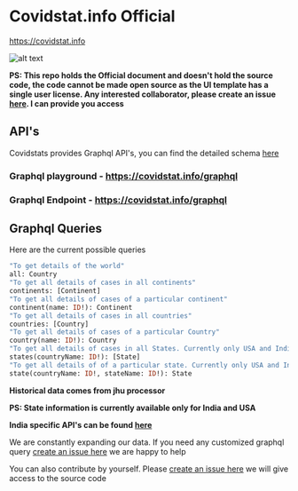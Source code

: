 # Covidstat.info Official

https://covidstat.info

![alt text](https://raw.githubusercontent.com/COVID19-SARS-CoV-2/web-covid-api/master/screenshot.png "Screenshot")

**PS: This repo holds the Official document and doesn't hold the source code, the code cannot be made open source as the UI template has a single user license. Any interested collaborator, please create an issue [here](https://github.com/COVID19-SARS-CoV-2/web/issues/new). I can provide you access**

## API's

Covidstats provides Graphql API's, you can find the detailed schema [here](https://github.com/COVID19-SARS-CoV-2/web-covid-api/blob/master/graphql_schema.md)


### Graphql playground - https://covidstat.info/graphql
### Graphql Endpoint - https://covidstat.info/graphql

## Graphql Queries 
Here are the current possible queries
```graphql
"To get details of the world"
all: Country
"To get all details of cases in all continents"
continents: [Continent]
"To get all details of cases of a particular continent"
continent(name: ID!): Continent
"To get all details of cases in all countries"
countries: [Country]
"To get all details of cases of a particular Country"
country(name: ID!): Country
"To get all details of cases in all States. Currently only USA and India are supported"
states(countryName: ID!): [State]
"To get all details of of a particular state. Currently only USA and India are supported"
state(countryName: ID!, stateName: ID!): State
```

**Historical data comes from jhu processor**

**PS: State information is currently available only for India and USA**

**India specific API's can be found [here](https://github.com/COVID19-SARS-CoV-2/web-covid-api/blob/master/india_apis.md)**

We are constantly expanding our data. If you need any customized graphql query [create an issue here](https://github.com/COVID19-SARS-CoV-2/web-covid-api/issues/new) we are happy to help 

You can also contribute by yourself. Please [create an issue here](https://github.com/COVID19-SARS-CoV-2/web/issues/new) we will give access to the source code 
